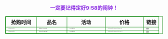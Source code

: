 <!DOCTYPE html>
<html>
	<head>
		<meta http-equiv=Content-Type content="text/html;charset=utf-8">
		<meta name="viewport" content="width=device-width, initial-scale=1.0, user-scalable=no">
		<title>淘宝优惠券</title>
		<style type="text/css">
			table {
				border: 0.5px solid green;
			}
			table tr th{
				border: 0.5px solid green;
			}
			table  tr  td {
				border: 0.5px solid green;
			}
			table  tr  td  span {
				font-size: 2px;
			}
		</style>
	</head>
	<body style="text-align: center;">
		<h3><span style="color: blueviolet;">一定要记得定好9:58的闹钟！</span></h3>
		<table>
			<tr>
				<th style="width: 20%;">抢购时间</th>
				<th style="width: 20%;">品名</th>
				<th style="width: 25%;">活动</th>
				<th style="width: 25%;">价格</th>
				<th style="width: 10%;">链接</th>
			</tr>
			<tr>
				<td><span>10月23日10:00 开抢</span></td>
				<td><span>维达细韧3层130抽24包抽纸</span></td>
				<td><span>前10分钟第2件5折</span></td>
				<td><span>第一件49.9元，第二件24.95元，折合1.56元一包</span></td>
				<td><input id="s1" type="text" style="display: none;" value="$SJ3IYJW5TQD$" /><a href="javascript:copy('s1')"><span>复制链接</span></a></td>
			</tr>
			<tr>
				<td><span>10月23日10:00 开抢</span></td>
				<td><span>洁柔Face3层110抽27包抽纸</span></td>
				<td><span>前10分钟第2件5折</span></td>
				<td><span>第一件63.9元，第二件24.95元，折合1.775元一包</span></td>
				<td><input id="s2" type="text" style="display: none;" value="$6mzRYJWTrzY$" /><a href="javascript:copy('s2')"><span>复制链接</span></a></td>
			</tr>
		</table>
	</body>
	<script language="JavaScript">
		function copy(promotion_input_id) {
			var promotion_input = document.getElementById(promotion_input_id);
			if (navigator.userAgent.match(/(iPhone|iPod|iPad);?/i)) {
				window.getSelection().removeAllRanges();
				var range = document.createRange();
				range.selectNode(promotion_input);
				window.getSelection().addRange(range);
				var successful = document.execCommand('copy');
				window.getSelection().removeAllRanges();
				alert("复制成功，打开手机淘宝即可购买");
			} else {
				promotion_input.select();
				document.execCommand("Copy");
				alert("复制成功，打开手机淘宝即可购买");
			}
		}
	</script>
</html>
